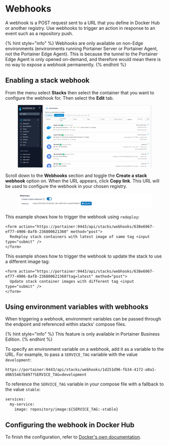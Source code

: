 # Webhooks

A webhook is a POST request sent to a URL that you define in Docker Hub or another registry. Use webhooks to trigger an action in response to an event such as a repository push.

{% hint style="info" %}
Webhooks are only available on non-Edge environments (environments running Portainer Server or Portainer Agent, not the Portainer Edge Agent). This is because the tunnel to the Portainer Edge Agent is only opened on-demand, and therefore would mean there is no way to expose a webhook permanently.
{% endhint %}

## Enabling a stack webhook

From the menu select **Stacks** then select the container that you want to configure the webhook for. Then select the **Edit** tab.

<figure><img src="../../../.gitbook/assets/2.15-docker_stack_enable_stack_webhook.gif" alt=""><figcaption></figcaption></figure>

Scroll down to the **Webhooks** section and toggle the **Create a stack webhook** option on. When the URL appears, click **Copy link**. This URL will be used to configure the webhook in your chosen registry.

<figure><img src="../../../.gitbook/assets/2.15-docker_stack_create_webhook.png" alt=""><figcaption></figcaption></figure>

This example shows how to trigger the webhook using `redeploy`:

```
<form action="https://portainer:9443/api/stacks/webhooks/638e6967-ef77-4906-8af8-236800621360" method="post">
  Redeploy stack containers with latest image of same tag <input type="submit" />
</form>
```

This example shows how to trigger the webhook to update the stack to use a different image tag:

```
<form action="https://portainer:9443/api/stacks/webhooks/638e6967-ef77-4906-8af8-236800621360?tag=latest" method="post">
  Update stack container images with different tag <input type="submit" />
</form>
```

## Using environment variables with webhooks

When triggering a webhook, environment variables can be passed through the endpoint and referenced within stacks' compose files.

{% hint style="info" %}
This feature is only available in Portainer Business Edition.
{% endhint %}

To specify an environment variable on a webhook, add it as a variable to the URL. For example, to pass a `SERVICE_TAG` variable with the value `development`:

```
https://portainer:9443/api/stacks/webhooks/1d251d96-fb34-4172-a0a1-d0655467b897?SERVICE_TAG=development
```

To reference the `SERVICE_TAG` variable in your compose file with a fallback to the value `stable`:

```
services:
  my-service:
    image: repository/image:${SERVICE_TAG:-stable}
```

## Configuring the webhook in Docker Hub

To finish the configuration, refer to [Docker's own documentation](https://docs.docker.com/docker-hub/webhooks/).
